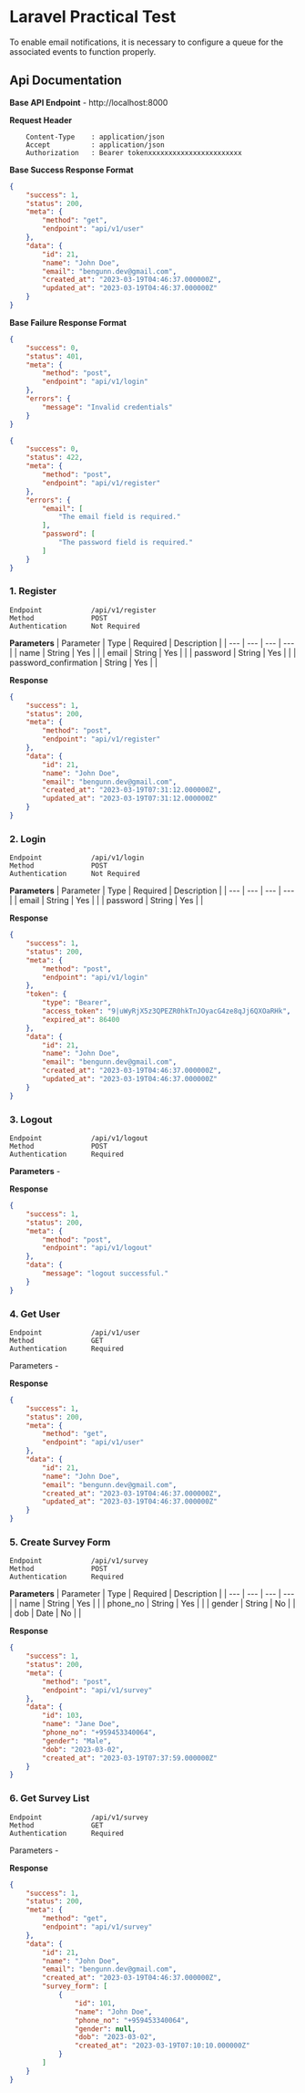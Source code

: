 # Laravel Practical Test

To enable email notifications, it is necessary to configure a queue for the associated events to function properly.


## Api Documentation

<b>Base API Endpoint</b> - http://localhost:8000

<b>Request Header</b>
```
    Content-Type    : application/json
    Accept          : application/json
    Authorization   : Bearer tokenxxxxxxxxxxxxxxxxxxxxxxx 
```
<b>Base Success Response Format</b>
```json
{
    "success": 1,
    "status": 200,
    "meta": {
        "method": "get",
        "endpoint": "api/v1/user"
    },
    "data": {
        "id": 21,
        "name": "John Doe",
        "email": "bengunn.dev@gmail.com",
        "created_at": "2023-03-19T04:46:37.000000Z",
        "updated_at": "2023-03-19T04:46:37.000000Z"
    }
}
```

<b>Base Failure Response Format</b>
```json
{
    "success": 0,
    "status": 401,
    "meta": {
        "method": "post",
        "endpoint": "api/v1/login"
    },
    "errors": {
        "message": "Invalid credentials"
    }
}
```
```json
{
    "success": 0,
    "status": 422,
    "meta": {
        "method": "post",
        "endpoint": "api/v1/register"
    },
    "errors": {
        "email": [
            "The email field is required."
        ],
        "password": [
            "The password field is required."
        ]
    }
}
```

### 1. Register
```
Endpoint            /api/v1/register
Method              POST
Authentication      Not Required

```
<b>Parameters</b>
| Parameter | Type | Required | Description |
| --- | --- | --- | --- |
| name | String | Yes |  |
| email | String | Yes |  |
| password | String | Yes |  |
| password_confirmation | String | Yes |  |


<b>Response</b>
```json
{
    "success": 1,
    "status": 200,
    "meta": {
        "method": "post",
        "endpoint": "api/v1/register"
    },
    "data": {
        "id": 21,
        "name": "John Doe",
        "email": "bengunn.dev@gmail.com",
        "created_at": "2023-03-19T07:31:12.000000Z",
        "updated_at": "2023-03-19T07:31:12.000000Z"
    }
}
```


### 2. Login
```
Endpoint            /api/v1/login
Method              POST
Authentication      Not Required
```

<b>Parameters</b>
| Parameter | Type | Required | Description |
| --- | --- | --- | --- |
| email | String | Yes |  |
| password | String | Yes |  |


<b>Response</b>
```json
{
    "success": 1,
    "status": 200,
    "meta": {
        "method": "post",
        "endpoint": "api/v1/login"
    },
    "token": {
        "type": "Bearer",
        "access_token": "9|uWyRjX5z3QPEZR0hkTnJOyacG4ze8qJj6QXOaRHk",
        "expired_at": 86400
    },
    "data": {
        "id": 21,
        "name": "John Doe",
        "email": "bengunn.dev@gmail.com",
        "created_at": "2023-03-19T04:46:37.000000Z",
        "updated_at": "2023-03-19T04:46:37.000000Z"
    }
}
```

### 3. Logout
```
Endpoint            /api/v1/logout
Method              POST
Authentication      Required
```
<b>Parameters</b> - 


<b>Response</b>
```json
{
    "success": 1,
    "status": 200,
    "meta": {
        "method": "post",
        "endpoint": "api/v1/logout"
    },
    "data": {
        "message": "logout successful."
    }
}
```

### 4. Get User
```
Endpoint            /api/v1/user
Method              GET
Authentication      Required
```
Parameters - 

<b>Response</b>
```json
{
    "success": 1,
    "status": 200,
    "meta": {
        "method": "get",
        "endpoint": "api/v1/user"
    },
    "data": {
        "id": 21,
        "name": "John Doe",
        "email": "bengunn.dev@gmail.com",
        "created_at": "2023-03-19T04:46:37.000000Z",
        "updated_at": "2023-03-19T04:46:37.000000Z"
    }
}
```

### 5. Create Survey Form
```
Endpoint            /api/v1/survey
Method              POST
Authentication      Required
```

<b>Parameters</b>
| Parameter | Type | Required | Description |
| --- | --- | --- | --- |
| name | String | Yes |  |
| phone_no | String | Yes |  |
| gender | String | No |  |
| dob | Date | No |  |


<b>Response</b>
```json
{
    "success": 1,
    "status": 200,
    "meta": {
        "method": "post",
        "endpoint": "api/v1/survey"
    },
    "data": {
        "id": 103,
        "name": "Jane Doe",
        "phone_no": "+959453340064",
        "gender": "Male",
        "dob": "2023-03-02",
        "created_at": "2023-03-19T07:37:59.000000Z"
    }
}
```


### 6. Get Survey List
```
Endpoint            /api/v1/survey
Method              GET
Authentication      Required
```
Parameters - 

<b>Response</b>
```json
{
    "success": 1,
    "status": 200,
    "meta": {
        "method": "get",
        "endpoint": "api/v1/survey"
    },
    "data": {
        "id": 21,
        "name": "John Doe",
        "email": "bengunn.dev@gmail.com",
        "created_at": "2023-03-19T04:46:37.000000Z",
        "survey_form": [
            {
                "id": 101,
                "name": "John Doe",
                "phone_no": "+959453340064",
                "gender": null,
                "dob": "2023-03-02",
                "created_at": "2023-03-19T07:10:10.000000Z"
            }
        ]
    }
}
```
